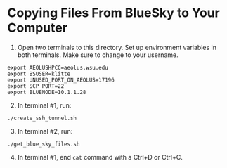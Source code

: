 # Copying Files From BlueSky to Your Computer

1. Open two terminals to this directory. Set up environment variables in both terminals. Make sure to change to your username.
```
export AEOLUSHPCC=aeolus.wsu.edu
export BSUSER=klitte
export UNUSED_PORT_ON_AEOLUS=17196
export SCP_PORT=22
export BLUENODE=10.1.1.28
```
2. In terminal #1, run:
```
./create_ssh_tunnel.sh
```
3. In terminal #2, run:
```
./get_blue_sky_files.sh
```

4. In terminal #1, end ```cat``` command with a Ctrl+D or Ctrl+C.